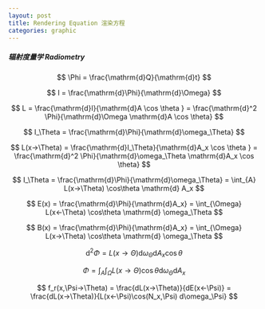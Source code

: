 ```yaml
---
layout: post
title: Rendering Equation 渲染方程 
categories: graphic
---
```


##### 辐射度量学 Radiometry

$$ \Phi = \frac{\mathrm{d}Q}{\mathrm{d}t} $$

$$ I = \frac{\mathrm{d}\Phi}{\mathrm{d}\Omega} $$

$$ L = \frac{\mathrm{d}I}{\mathrm{d}A \cos \theta } = \frac{\mathrm{d}^2 \Phi}{\mathrm{d}\Omega \mathrm{d}A \cos \theta} $$

$$ I_\Theta = \frac{\mathrm{d}\Phi}{\mathrm{d}\omega_\Theta} $$

$$ L(x→\Theta) = \frac{\mathrm{d}I_\Theta}{\mathrm{d}A_x \cos \theta } = \frac{\mathrm{d}^2 \Phi}{\mathrm{d}\omega_\Theta \mathrm{d}A_x \cos \theta} $$

$$ I_\Theta = \frac{\mathrm{d}\Phi}{\mathrm{d}\omega_\Theta} = \int_{A} L(x→\Theta) \cos\theta \mathrm{d} A_x $$

$$  E(x) = \frac{\mathrm{d}\Phi}{\mathrm{d}A_x} = \int_{\Omega} L(x←\Theta) \cos\theta \mathrm{d} \omega_\Theta $$

$$  B(x) = \frac{\mathrm{d}\Phi}{\mathrm{d}A_x} = \int_{\Omega} L(x→\Theta) \cos\theta \mathrm{d} \omega_\Theta $$

$$ \mathrm{d}^2 \Phi = L(x→\Theta) \mathrm{d} \omega_\Theta \mathrm{d}A_x \cos\theta $$

$$ \Phi = \int_{A} \int_{\Omega} L(x→\Theta) \cos\theta \mathrm{d} \omega_\Theta \mathrm{d}A_x $$

$$ f_r(x,\Psi→\Theta) = \frac{dL(x→\Theta)}{dE(x←\Psi)} = \frac{dL(x→\Theta)}{L(x←\Psi)\cos(N_x,\Psi) d\omega_\Psi} $$